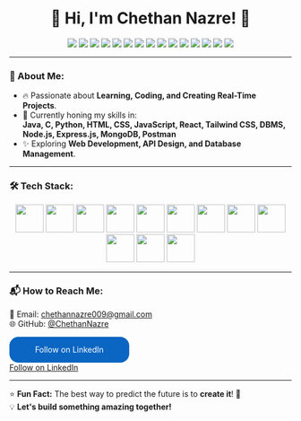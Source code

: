<h1 align="center">👋 Hi, I'm Chethan Nazre! 🚀</h1>

<p align="center">
  <img src="https://img.shields.io/badge/Code-Java-informational?style=flat&logo=java&color=red" />
  <img src="https://img.shields.io/badge/Code-C-informational?style=flat&logo=c&color=blue" />
  <img src="https://img.shields.io/badge/Code-Python-informational?style=flat&logo=python&color=yellow" />
  <img src="https://img.shields.io/badge/Web-HTML5-informational?style=flat&logo=html5&color=orange" />
  <img src="https://img.shields.io/badge/Web-CSS3-informational?style=flat&logo=css3&color=blue" />
  <img src="https://img.shields.io/badge/Web-JavaScript-informational?style=flat&logo=javascript&color=yellow" />
  <img src="https://img.shields.io/badge/Web-React-informational?style=flat&logo=react&color=blue" />
  <img src="https://img.shields.io/badge/Styling-TailwindCSS-informational?style=flat&logo=tailwindcss&color=blue" />
  <img src="https://img.shields.io/badge/DBMS-MySQL-informational?style=flat&logo=mysql&color=blue" />
  <img src="https://img.shields.io/badge/Backend-Node.js-informational?style=flat&logo=nodedotjs&color=green" />
  <img src="https://img.shields.io/badge/Framework-Express.js-informational?style=flat&logo=express&color=black" />
  <img src="https://img.shields.io/badge/API-Postman-informational?style=flat&logo=postman&color=orange" />
  <img src="https://img.shields.io/badge/Database-MongoDB-informational?style=flat&logo=mongodb&color=green" />
  <img src="https://img.shields.io/badge/Tools-Mongo%20Atlas-informational?style=flat&logo=mongodb&color=darkgreen" />
  <img src="https://img.shields.io/badge/Tools-Mongo%20Compass-informational?style=flat&logo=mongodb&color=lightgreen" />
</p>

---


### 👀 About Me:
- 🔥 Passionate about **Learning, Coding, and Creating Real-Time Projects**.  
- 🎯 Currently honing my skills in:  
  **Java, C, Python, HTML, CSS, JavaScript, React, Tailwind CSS, DBMS, Node.js, Express.js, MongoDB, Postman**  
- ✨ Exploring **Web Development, API Design, and Database Management**.

---

### 🛠️ Tech Stack:
<p align="center">
  <img src="https://cdn.jsdelivr.net/gh/devicons/devicon/icons/java/java-original.svg" height="50" />
  <img src="https://cdn.jsdelivr.net/gh/devicons/devicon/icons/c/c-original.svg" height="50" />
  <img src="https://cdn.jsdelivr.net/gh/devicons/devicon/icons/python/python-original.svg" height="50" />
  <img src="https://cdn.jsdelivr.net/gh/devicons/devicon/icons/html5/html5-original.svg" height="50" />
  <img src="https://cdn.jsdelivr.net/gh/devicons/devicon/icons/css3/css3-original.svg" height="50" />
  <img src="https://cdn.jsdelivr.net/gh/devicons/devicon/icons/javascript/javascript-original.svg" height="50" />
  <img src="https://cdn.jsdelivr.net/gh/devicons/devicon/icons/react/react-original.svg" height="50" />
  <img src="https://cdn.jsdelivr.net/gh/devicons/devicon/icons/mysql/mysql-original.svg" height="50" />
  <img src="https://cdn.jsdelivr.net/gh/devicons/devicon/icons/nodejs/nodejs-original.svg" height="50" />
  <img src="https://cdn.jsdelivr.net/gh/devicons/devicon/icons/express/express-original.svg" height="50" />
  <img src="https://cdn.jsdelivr.net/gh/devicons/devicon/icons/mongodb/mongodb-original.svg" height="50" />
  <img src="https://cdn.jsdelivr.net/gh/devicons/devicon/icons/postman/postman-original.svg" height="50" />
</p>

---

### 📬 How to Reach Me:
📧 Email: [chethannazre009@gmail.com](mailto:chethannazre009@gmail.com)  
🌐 GitHub: [@ChethanNazre](https://github.com/ChethanNazre)

<a href="https://www.linkedin.com/comm/mynetwork/discovery-see-all?usecase=PEOPLE_FOLLOWS&followMember=chethan-nazre-s-85a3b7229" target="_blank" style="display: flex; flex-direction: column; justify-content: center; padding: 7px; text-align: center; outline: none; text-decoration: none; color: #ffffff; width: 200px; height: 32px; border-radius: 16px; background-color: #0A66C2; font-family: 'SF Pro Text', Helvetica, sans-serif;">Follow on LinkedIn</a><a class="libutton" href="https://www.linkedin.com/in/chethan-nazre-s-85a3b7229/" target="_blank">Follow on LinkedIn</a>

---

⭐ **Fun Fact:** The best way to predict the future is to **create it**! 🚀  
💡 **Let's build something amazing together!**

